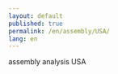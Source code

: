```yaml
---
layout: default
published: true
permalink: /en/assembly/USA/
lang: en
---
```


assembly analysis USA
